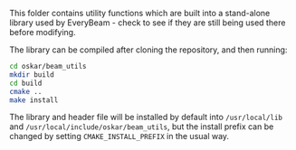 This folder contains utility functions which are built into a stand-alone
library used by EveryBeam - check to see if they are still being used there
before modifying.

The library can be compiled after cloning the repository, and then running:

```bash
cd oskar/beam_utils
mkdir build
cd build
cmake ..
make install
```

The library and header file will be installed by default
into `/usr/local/lib` and `/usr/local/include/oskar/beam_utils`, but the
install prefix can be changed by setting `CMAKE_INSTALL_PREFIX` in the usual way.
